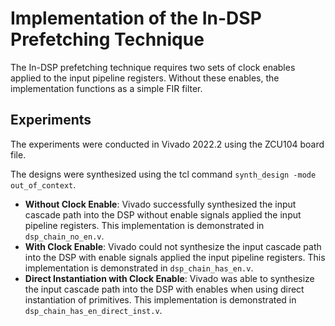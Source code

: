 # Implementation of the In-DSP Prefetching Technique

The In-DSP prefetching technique requires two sets of clock enables applied to the input pipeline registers. Without these enables, the implementation functions as a simple FIR filter.

## Experiments

The experiments were conducted in Vivado 2022.2 using the ZCU104 board file.

The designs were synthesized using the tcl command `synth_design -mode out_of_context`.

- **Without Clock Enable**: Vivado successfully synthesized the input cascade path into the DSP without enable signals applied the input pipeline registers. This implementation is demonstrated in `dsp_chain_no_en.v`.
- **With Clock Enable**: Vivado could not synthesize the input cascade path into the DSP with enable signals applied the input pipeline registers. This implementation is demonstrated in `dsp_chain_has_en.v`.
- **Direct Instantiation with Clock Enable**: Vivado was able to synthesize the input cascade path into the DSP with enables when using direct instantiation of primitives. This implementation is demonstrated in `dsp_chain_has_en_direct_inst.v`.
